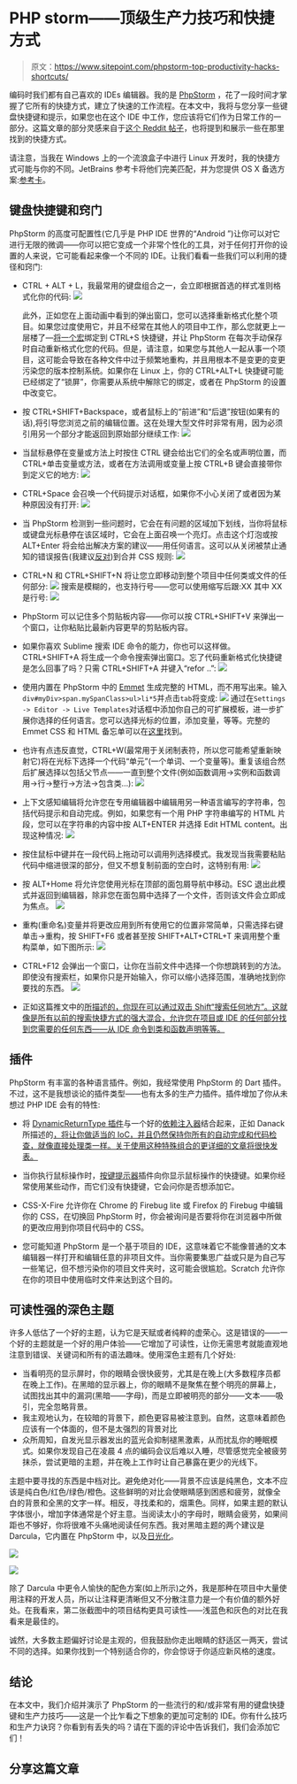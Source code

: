# PHP storm——顶级生产力技巧和快捷方式

> 原文：<https://www.sitepoint.com/phpstorm-top-productivity-hacks-shortcuts/>

编码时我们都有自己喜欢的 IDEs 编辑器。我的是 [PhpStorm](http://www.jetbrains.com/phpstorm/) ，花了一段时间才掌握了它所有的快捷方式，建立了快速的工作流程。在本文中，我将与您分享一些键盘快捷键和提示，如果您也在这个 IDE 中工作，您应该将它们作为日常工作的一部分。这篇文章的部分灵感来自于[这个 Reddit 帖子](http://www.reddit.com/r/PHP/comments/1ty06s/phpstorm_the_best_productivity_hack_extended/)，也将提到和展示一些在那里找到的快捷方式。

请注意，当我在 Windows 上的一个流浪盒子中进行 Linux 开发时，我的快捷方式可能与你的不同。JetBrains 参考卡将他们完美匹配，并为您提供 OS X 备选方案:[参考卡](http://www.jetbrains.com/phpstorm/documentation/PhpStorm_ReferenceCard.pdf)。

## 键盘快捷键和窍门

PhpStorm 的高度可配置性(它几乎是 PHP IDE 世界的“Android ”)让你可以对它进行无限的微调——你可以把它变成一个非常个性化的工具，对于任何打开你的设置的人来说，它可能看起来像一个不同的 IDE。让我们看看一些我们可以利用的捷径和窍门:

*   CTRL + ALT + L，我最常用的键盘组合之一，会立即根据首选的样式准则格式化你的代码:
    ![](img/79adbd19e6ce76fe35529951dd41e3c3.png)

    此外，正如您在上面动画中看到的弹出窗口，您可以选择重新格式化整个项目。如果您过度使用它，并且不经常在其他人的项目中工作，那么您就更上一层楼了—[将一个宏](http://www.jetbrains.com/phpstorm/webhelp/binding-macros-with-keyboard-shortcuts.html)绑定到 CTRL+S 快捷键，并让 PhpStorm 在每次手动保存时自动重新格式化您的代码。但是，请注意，如果您与其他人一起从事一个项目，这可能会导致在各种文件中过于频繁地重构，并且用根本不是变更的变更污染您的版本控制系统。如果你在 Linux 上，你的 CTRL+ALT+L 快捷键可能已经绑定了“锁屏”，你需要从系统中解除它的绑定，或者在 PhpStorm 的设置中改变它。

*   按 CTRL+SHIFT+Backspace，或者鼠标上的“前进”和“后退”按钮(如果有的话),将引导您浏览之前的编辑位置。这在处理大型文件时非常有用，因为必须引用另一个部分才能返回到原始部分继续工作:
    ![](img/77a2eed446c49c8b428df73daec6b166.png)

*   当鼠标悬停在变量或方法上时按住 CTRL 键会给出它们的全名或声明位置，而 CTRL+单击变量或方法，或者在方法调用或变量上按 CTRL+B 键会直接带你到定义它的地方:
    ![](img/55c4af7523eeeb9e55a6d3207524c17e.png)

*   CTRL+Space 会召唤一个代码提示对话框，如果你不小心关闭了或者因为某种原因没有打开:
    ![](img/6e886ac7f4d97afdb6940845c98e3003.png)

*   当 PhpStorm 检测到一些问题时，它会在有问题的区域加下划线，当你将鼠标或键盘光标悬停在该区域时，它会在上面召唤一个亮灯。点击这个灯泡或按 ALT+Enter 将会给出解决方案的建议——用任何语言。这可以从关闭被禁止通知的错误报告(我建议[反对](https://www.sitepoint.com/why-suppressing-notices-is-wrong/))到合并 CSS 规则:
    ![](img/f94fb953f3e81e17bae64bd95383c3e1.png)

*   CTRL+N 和 CTRL+SHIFT+N 将让您立即移动到整个项目中任何类或文件的任何部分:
    ![](img/b8c105b6ed2eb2b8a8bf834dcbe48ea7.png)
    搜索是模糊的，也支持行号——您可以使用缩写后跟:XX 其中 XX 是行号:
    ![](img/e5b5d05ae2dd7eb2c20ecbdaefa82e1b.png)

*   PhpStorm 可以记住多个剪贴板内容——你可以按 CTRL+SHIFT+V 来弹出一个窗口，让你粘贴比最新内容更早的剪贴板内容。

*   如果你喜欢 Sublime 搜索 IDE 命令的能力，你也可以这样做。CTRL+SHIFT+A 将生成一个命令搜索弹出窗口。忘了代码重新格式化快捷键是怎么回事了吗？只需 CTRL+SHIFT+A 并键入“refor ..”:
    ![](img/ccd472e45abb9fe0ab5e6e09f8395073.png)

*   使用内置在 PhpStorm 中的 [Emmet](http://emmet.io/) 生成完整的 HTML，而不用写出来。输入`div#myDiv>span.mySpanClass>ul>li*5`并点击`tab`将变成:
    ![](img/202b36e2efad3614dca60557048b8963.png)
    通过在`Settings -> Editor -> Live Templates`对话框中添加你自己的可扩展模板，进一步扩展你选择的任何语言。您可以选择光标的位置，添加变量，等等。完整的 Emmet CSS 和 HTML 备忘单可以在[这里](http://docs.emmet.io/cheat-sheet/)找到。

*   也许有点违反直觉，CTRL+W(最常用于关闭制表符，所以您可能希望重新映射它)将在光标下选择一个代码“单元”(一个单词、一个变量等)。重复该组合然后扩展选择以包括父节点——一直到整个文件(例如函数调用->实例和函数调用->行->整行->方法->包含类…):
    ![](img/cab9bbbc6a3947f3e3484c628977d9c3.png)

*   上下文感知编辑将允许您在专用编辑器中编辑用另一种语言编写的字符串，包括代码提示和自动完成。例如，如果您有一个用 PHP 字符串编写的 HTML 片段，您可以在字符串的内容中按 ALT+ENTER 并选择 Edit HTML content。出现这种情况:
    ![](img/d29167ea30ee64d7354bf996a8407ee1.png)

*   按住鼠标中键并在一段代码上拖动可以调用列选择模式。我发现当我需要粘贴代码中缩进很深的部分，但又不想复制前面的空白时，这特别有用:
    ![](img/53fdbe07370760c69997261ed3deb07c.png)

*   按 ALT+Home 将允许您使用光标在顶部的面包屑导航中移动。ESC 退出此模式并返回到编辑器，除非您在面包屑中选择了一个文件，否则该文件会立即成为焦点。
    ![](img/9d853d2bc58fe102c87e40c9cb7f3942.png)

*   重构(重命名)变量并将更改应用到所有使用它的位置非常简单，只需选择右键单击->重构，按 SHIFT+F6 或者甚至按 SHIFT+ALT+CTRL+T 来调用整个重构菜单，如下图所示:
    ![](img/15b65fafb1845f743b12f85a7a460ea9.png)

*   CTRL+F12 会弹出一个窗口，让你在当前文件中选择一个你想跳转到的方法。即使没有搜索栏，如果你只是开始输入，你可以缩小选择范围，准确地找到你要找的东西。
    ![](img/ef0d8a68f9b88053a815110508acf61e.png)

*   正如这篇推文中的[所描述的，你现在可以通过双击 Shift“搜索任何地方”。这就像是所有以前的搜索快捷方式的强大混合，允许您在项目或 IDE 的任何部分找到您需要的任何东西——从 IDE 命令到类和函数声明等等。](https://twitter.com/phpstorm/status/420597140386099200/photo/1)

## 插件

PhpStorm 有丰富的各种语言插件。例如，我经常使用 PhpStorm 的 Dart 插件。不过，这不是我想谈论的插件类型——也有太多的生产力插件。插件增加了你从未想过 PHP IDE 会有的特性:

*   将 [DynamicReturnType 插件](https://github.com/pbyrne84/DynamicReturnTypePlugin/)与一个好的[依赖注入器](https://github.com/rdlowrey/Auryn)结合起来，正如 Danack 所描述的[，将让你做适当的 IoC，并且仍然保持你所有的自动完成和代码检查，就像直接处理类一样。关于使用这种特殊组合的更详细的文章将很快发表。](http://www.reddit.com/r/PHP/comments/1ty06s/phpstorm_the_best_productivity_hack_extended/cee7vnw)

*   当你执行鼠标操作时，[按键提示器](http://plugins.jetbrains.com/plugin/1003?pr=idea)插件向你显示鼠标操作的快捷键。如果你经常使用某些动作，而它们没有快捷键，它会问你是否想添加它。

*   CSS-X-Fire 允许你在 Chrome 的 Firebug lite 或 Firefox 的 Firebug 中编辑你的 CSS，在切换回 PhpStorm 时，你会被询问是否要将你在浏览器中所做的更改应用到你项目代码中的 CSS。

*   您可能知道 PhpStorm 是一个基于项目的 IDE，这意味着它不能像普通的文本编辑器一样打开和编辑任意的非项目文件。当你需要集思广益或只是为自己写一些笔记，但不想污染你的项目文件夹时，这可能会很尴尬。Scratch 允许你在你的项目中使用临时文件来达到这个目的。

## 可读性强的深色主题

许多人低估了一个好的主题，认为它是天赋或者纯粹的虚荣心。这是错误的——一个好的主题就是一个好的用户体验——它增加了可读性，让你无需思考就能直观地注意到错误、关键词和所有的语法趣味。使用深色主题有几个好处:

*   当看明亮的显示屏时，你的眼睛会很快疲劳，尤其是在晚上(大多数程序员都在晚上工作)。在黑暗的显示器上，你的眼睛不是聚焦在整个明亮的屏幕上，试图找出其中的漏洞(黑暗——字母)，而是立即被明亮的部分——文本——吸引，完全忽略背景。
*   我主观地认为，在较暗的背景下，颜色更容易被注意到。自然，这意味着颜色应该有一个体面的，但不是太强烈的背景对比
*   众所周知，自发光显示器发出的蓝光会抑制褪黑激素，从而扰乱你的睡眠模式。如果你发现自己在凌晨 4 点的编码会议后难以入睡，尽管感觉完全被疲劳抹杀，尝试更暗的主题，并在晚上工作时让自己暴露在更少的光线下。

主题中要寻找的东西是中档对比。避免绝对化——背景不应该是纯黑色，文本不应该是纯白色/红色/绿色/橙色。这些鲜明的对比会使眼睛感到困惑和疲劳，就像全白的背景和全黑的文字一样。相反，寻找柔和的，烟熏色。同样，如果主题的默认字体很小，增加字体通常是个好主意。当阅读太小的字母时，眼睛会疲劳，如果间距也不够好，你将很难不头痛地阅读任何东西。我对黑暗主题的两个建议是 Darcula，它内置在 PhpStorm 中，以及[日光化](http://ethanschoonover.com/solarized)。

[![](img/f8362a5d34602b8b059a006c6b820df5.png)](https://uploads.sitepoint.com/wp-content/uploads/2014/02/phpstorm1.png)

[![](img/696c7ef8c45771d3151e61072f09f4d6.png)](https://uploads.sitepoint.com/wp-content/uploads/2014/02/phpstorm2.png)

除了 Darcula 中更令人愉快的配色方案(如上所示)之外，我是那种在项目中大量使用注释的开发人员，所以让注释更清晰但又不分散注意力是一个有价值的额外好处。在我看来，第二张截图中的项目结构更具可读性——浅蓝色和灰色的对比在我看来是最佳的。

诚然，大多数主题偏好讨论是主观的，但我鼓励你走出眼睛的舒适区一两天，尝试不同的选择。如果你找到一个特别适合你的，你会惊讶于你适应新风格的速度。

## 结论

在本文中，我们介绍并演示了 PhpStorm 的一些流行的和/或非常有用的键盘快捷键和生产力技巧——这是一个比乍看之下想象的更加可定制的 IDE。你有什么技巧和生产力诀窍？你看到有丢失的吗？请在下面的评论中告诉我们，我们会添加它们！

## 分享这篇文章